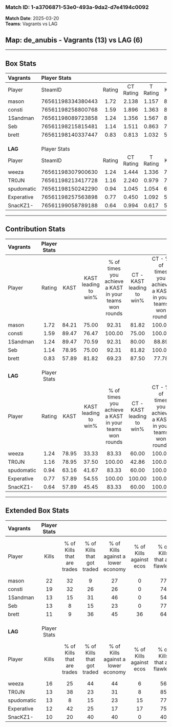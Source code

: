 ### Match ID: 1-a3706871-53e0-493a-9da2-d7e4194c0092  
**Match Date**: 2025-03-20  
**Teams**: Vagrants vs LAG  

## **Map**: de_anubis - Vagrants (13) vs LAG (6)  
---  

## Box Stats  

| **Vagrants** | Player Stats      |        |           |          |       |       |       |         |        |      |     |
| :- | :- | :-: | :-: | :-: | :-: | :-: | :-: | :-: | :-: | :-: | :-: |
| Player       | SteamID           | Rating | CT Rating | T Rating | KAST  |  ADR  | Kills | Assists | Deaths | K/D  | HS% |
| mason        | 76561198334380443 |  1.72  |   2.138   |  1.157   | 84.21 | 100.1 |  22   |    6    |   11   | 2.00 | 54  |
| consti       | 76561198258800768 |  1.59  |   1.896   |  1.363   | 89.47 | 81.6  |  19   |    5    |   10   | 1.90 | 36  |
| 1Sandman     | 76561198089723858 |  1.24  |   1.356   |  1.567   | 89.47 | 90.0  |  13   |    7    |   14   | 0.93 | 61  |
| Seb          | 76561198215815481 |  1.14  |   1.511   |  0.863   | 78.95 | 86.0  |  13   |   10    |   15   | 0.87 | 61  |
| brett        | 76561198140337447 |  0.83  |   0.813   |  1.032   | 57.89 | 81.8  |  11   |    7    |   16   | 0.69 | 36  |
|              |                   |        |           |          |       |       |       |         |        |      |     |
|              |                   |        |           |          |       |       |       |         |        |      |     |
|              |                   |        |           |          |       |       |       |         |        |      |     |
| **LAG**      | Player Stats      |        |           |          |       |       |       |         |        |      |     |
| Player       | SteamID           | Rating | CT Rating | T Rating | KAST  |  ADR  | Kills | Assists | Deaths | K/D  | HS% |
| weeza        | 76561198307900630 |  1.24  |   1.444   |  1.336   | 78.95 | 101.8 |  16   |    4    |   17   | 0.94 | 56  |
| TR0JN        | 76561198213417728 |  1.16  |   2.240   |  0.979   | 78.95 | 86.1  |  13   |    4    |   13   | 1.00 | 30  |
| spudomatic   | 76561198150242290 |  0.94  |   1.045   |  1.054   | 63.16 | 69.9  |  13   |    4    |   15   | 0.87 | 61  |
| Experative   | 76561198257563898 |  0.77  |   0.450   |  1.092   | 57.89 | 69.8  |  12   |    4    |   18   | 0.67 | 50  |
| SnacKZ1-     | 76561199058789188 |  0.64  |   0.994   |  0.617   | 57.89 | 53.5  |  10   |    2    |   17   | 0.59 | 50  |
---  

## Contribution Stats  

| **Vagrants** | Player Stats |       |                      |                                                        |                           |                                                             |                          |                                                            |
| :- | :-: | :-: | :-: | :-: | :-: | :-: | :-: | :-: |
| Player       |    Rating    | KAST  | KAST leading to win% | % of times you achieve a KAST in your teams won rounds | CT - KAST leading to win% | CT - % of times you achieve a KAST in your teams won rounds | T - KAST leading to win% | T - % of times you achieve a KAST in your teams won rounds |
| mason        |     1.72     | 84.21 |        75.00         |                         92.31                          |           81.82           |                           100.00                            |          60.00           |                           75.00                            |
| consti       |     1.59     | 89.47 |        76.47         |                         100.00                         |           75.00           |                           100.00                            |          80.00           |                           100.00                           |
| 1Sandman     |     1.24     | 89.47 |        70.59         |                         92.31                          |           80.00           |                            88.89                            |          57.14           |                           100.00                           |
| Seb          |     1.14     | 78.95 |        75.00         |                         92.31                          |           81.82           |                           100.00                            |          60.00           |                           75.00                            |
| brett        |     0.83     | 57.89 |        81.82         |                         69.23                          |           87.50           |                            77.78                            |          66.67           |                           50.00                            |
|              |              |       |                      |                                                        |                           |                                                             |                          |                                                            |
|              |              |       |                      |                                                        |                           |                                                             |                          |                                                            |
|              |              |       |                      |                                                        |                           |                                                             |                          |                                                            |
| **LAG**      | Player Stats |       |                      |                                                        |                           |                                                             |                          |                                                            |
| Player       |    Rating    | KAST  | KAST leading to win% | % of times you achieve a KAST in your teams won rounds | CT - KAST leading to win% | CT - % of times you achieve a KAST in your teams won rounds | T - KAST leading to win% | T - % of times you achieve a KAST in your teams won rounds |
| weeza        |     1.24     | 78.95 |        33.33         |                         83.33                          |           60.00           |                           100.00                            |          20.00           |                           66.67                            |
| TR0JN        |     1.16     | 78.95 |        37.50         |                         100.00                         |           42.86           |                           100.00                            |          33.33           |                           100.00                           |
| spudomatic   |     0.94     | 63.16 |        41.67         |                         83.33                          |           60.00           |                           100.00                            |          28.57           |                           66.67                            |
| Experative   |     0.77     | 57.89 |        54.55         |                         100.00                         |          100.00           |                           100.00                            |          37.50           |                           100.00                           |
| SnacKZ1-     |     0.64     | 57.89 |        45.45         |                         83.33                          |           60.00           |                           100.00                            |          33.33           |                           66.67                            |
---  

## Extended Box Stats  

| **Vagrants** | Player Stats |                            |                            |                                    |                         |                              |                                 |        |                             |                                     |                          |                               |                            |
| :- | :-: | :-: | :-: | :-: | :-: | :-: | :-: | :-: | :-: | :-: | :-: | :-: | :-: |
| Player       |    Kills     | % of Kills that are trades | % of Kills that got traded | % of Kills against a lower economy | % of Kills against ecos | % of Kills that are flawless | % of Kills that are close duels | Deaths | % of Deaths that get traded | % of Deaths against a lower economy | % of Deaths against ecos | % of Deaths that are flawless | % of Deaths that are close |
| mason        |      22      |             32             |             9              |                 27                 |            0            |              77              |                0                |   11   |             18              |                 18                  |            0             |              55               |             9              |
| consti       |      19      |             32             |             26             |                 26                 |            0            |              74              |                5                |   10   |             40              |                 20                  |            0             |              70               |             10             |
| 1Sandman     |      13      |             15             |             31             |                 46                 |            0            |              54              |                8                |   14   |             50              |                 29                  |            0             |              64               |             21             |
| Seb          |      13      |             8              |             15             |                 23                 |            0            |              77              |                0                |   15   |             20              |                 27                  |            0             |              33               |             0              |
| brett        |      11      |             9              |             36             |                 45                 |           36            |              64              |                9                |   16   |             13              |                 31                  |            0             |              88               |             0              |
|              |              |                            |                            |                                    |                         |                              |                                 |        |                             |                                     |                          |                               |                            |
|              |              |                            |                            |                                    |                         |                              |                                 |        |                             |                                     |                          |                               |                            |
|              |              |                            |                            |                                    |                         |                              |                                 |        |                             |                                     |                          |                               |                            |
| **LAG**      | Player Stats |                            |                            |                                    |                         |                              |                                 |        |                             |                                     |                          |                               |                            |
| Player       |    Kills     | % of Kills that are trades | % of Kills that got traded | % of Kills against a lower economy | % of Kills against ecos | % of Kills that are flawless | % of Kills that are close duels | Deaths | % of Deaths that get traded | % of Deaths against a lower economy | % of Deaths against ecos | % of Deaths that are flawless | % of Deaths that are close |
| weeza        |      16      |             25             |             44             |                 44                 |            6            |              56              |               25                |   17   |             29              |                 18                  |            6             |              53               |             6              |
| TR0JN        |      13      |             38             |             23             |                 31                 |            8            |              85              |                0                |   13   |             15              |                  8                  |            0             |              69               |             15             |
| spudomatic   |      13      |             8              |             15             |                 23                 |           15            |              77              |                0                |   15   |             27              |                 20                  |            7             |              80               |             0              |
| Experative   |      12      |             42             |             25             |                 17                 |           17            |              75              |                8                |   18   |             17              |                 17                  |            0             |              78               |             0              |
| SnacKZ1-     |      10      |             20             |             40             |                 40                 |            0            |              40              |                0                |   17   |             24              |                 18                  |            0             |              76               |             0              |
